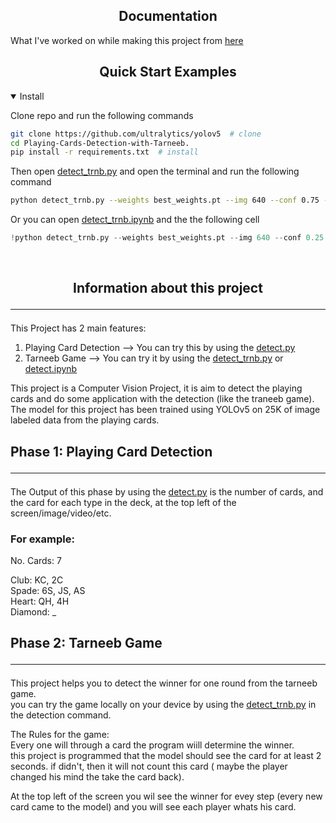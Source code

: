## <div align="center">Documentation</div>

What I've worked on while making this project from [here]() <br>

## <div align="center">Quick Start Examples</div>

<details open>
<summary>Install</summary>

Clone repo and run the following commands

```bash
git clone https://github.com/ultralytics/yolov5  # clone
cd Playing-Cards-Detection-with-Tarneeb.
pip install -r requirements.txt  # install
```

Then open [detect_trnb.py](https://github.com/baselhusam/Playing-Cards-Detection-with-Tarneeb./blob/master/detect_trnb.py) and open the terminal and run the following command
```bash
python detect_trnb.py --weights best_weights.pt --img 640 --conf 0.75 --source 0 # Terminal
```

Or you can open [detect_trnb.ipynb](https://github.com/baselhusam/Playing-Cards-Detection-with-Tarneeb./blob/master/detect.ipynb) and the the following cell
```python
!python detect_trnb.py --weights best_weights.pt --img 640 --conf 0.25 --source 0 #Tune the confidance hypterparameter
```

</details>
<br>

## <div align="center"> Information about this project </div> <hr>

This Project has 2 main features:
   1. Playing Card Detection  --> You can try this by using the [detect.py](https://github.com/baselhusam/Playing-Cards-Detection-with-Tarneeb./blob/master/detect.py)
   2. Tarneeb Game --> You can try it by using the [detect_trnb.py](https://github.com/baselhusam/Playing-Cards-Detection-with-Tarneeb./blob/master/detect_trnb.py) or [detect.ipynb](https://github.com/baselhusam/Playing-Cards-Detection-with-Tarneeb./blob/master/detect.ipynb)


This project is a Computer Vision Project, it is aim to detect the playing cards and do some application with the detection (like the traneeb game). <br>
The model for this project has been trained using YOLOv5 on 25K of image labeled data from the playing cards. <br>

## <div>  Phase 1: Playing Card Detection </div> <hr>

The Output of this phase by using the [detect.py](https://github.com/baselhusam/Playing-Cards-Detection-with-Tarneeb./blob/master/detect.py) is the number of cards, and the card for each type in the deck, at the top left of the screen/image/video/etc. <br>

### For example:

No. Cards: 7 <br>

Club: KC, 2C <br>
Spade: 6S, JS, AS <br>
Heart: QH, 4H <br>
Diamond: _ <br>


## <div> Phase 2: Tarneeb Game </div> <hr>

This project helps you to detect the winner for one round from the tarneeb game. <br>
you can try the game locally on your device by using the [detect_trnb.py]() in the detection command.

The Rules for the game: <br>
Every one will through a card the program wiill determine the winner. <br>
this project is programmed that the model should see the card for at least 2 seconds. if didn't, then it will not count this card ( maybe the player changed his mind the take the card back). <br>

At the top left of the screen you wil see the winner for evey step (every new card came to the model) and you will see each player whats his card.


